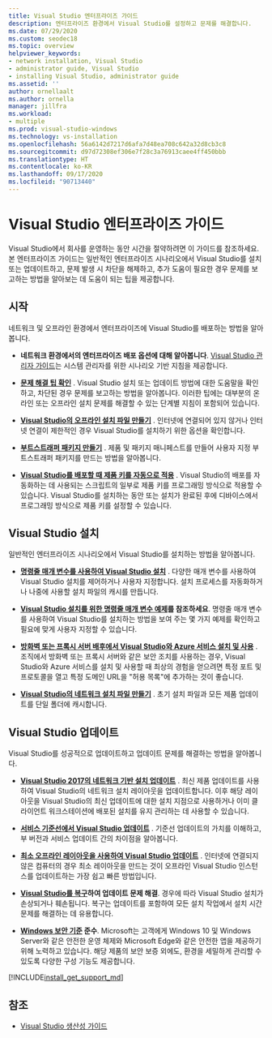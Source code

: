 ```yaml
---
title: Visual Studio 엔터프라이즈 가이드
description: 엔터프라이즈 환경에서 Visual Studio를 설정하고 문제를 해결합니다.
ms.date: 07/29/2020
ms.custom: seodec18
ms.topic: overview
helpviewer_keywords:
- network installation, Visual Studio
- administrator guide, Visual Studio
- installing Visual Studio, administrator guide
ms.assetid: ''
author: ornellaalt
ms.author: ornella
manager: jillfra
ms.workload:
- multiple
ms.prod: visual-studio-windows
ms.technology: vs-installation
ms.openlocfilehash: 56a6142d7217d6afa7d48ea708c642a32d8cb3c8
ms.sourcegitcommit: d97d72308ef306e7f28c3a76913caee4ff450bbb
ms.translationtype: HT
ms.contentlocale: ko-KR
ms.lasthandoff: 09/17/2020
ms.locfileid: "90713440"
---
```

# <a name="visual-studio-enterprise-guide"></a>Visual Studio 엔터프라이즈 가이드
Visual Studio에서 회사를 운영하는 동안 시간을 절약하려면 이 가이드를 참조하세요. 본 엔터프라이즈 가이드는 일반적인 엔터프라이즈 시나리오에서 Visual Studio를 설치 또는 업데이트하고, 문제 발생 시 차단을 해제하고, 추가 도움이 필요한 경우 문제를 보고하는 방법을 알아보는 데 도움이 되는 팁을 제공합니다. 

## <a name="get-started"></a>시작 
네트워크 및 오프라인 환경에서 엔터프라이즈에 Visual Studio를 배포하는 방법을 알아봅니다. 

- **네트워크 환경에서의 엔터프라이즈 배포 옵션에 대해 알아봅니다**. [Visual Studio 관리자 가이드](visual-studio-administrator-guide.md)는 시스템 관리자를 위한 시나리오 기반 지침을 제공합니다. 

- **[문제 해결 팁 확인](troubleshooting-installation-issues.md)** . Visual Studio 설치 또는 업데이트 방법에 대한 도움말을 확인하고, 차단된 경우 문제를 보고하는 방법을 알아봅니다. 이러한 팁에는 대부분의 온라인 또는 오프라인 설치 문제를 해결할 수 있는 단계별 지침이 포함되어 있습니다. 

- **[Visual Studio의 오프라인 설치 파일 만들기](create-an-offline-installation-of-visual-studio.md)** . 인터넷에 연결되어 있지 않거나 인터넷 연결이 제한적인 경우 Visual Studio를 설치하기 위한 옵션을 확인합니다. 

- **[부트스트래퍼 패키지 만들기](../deployment/creating-bootstrapper-packages.md)** . 제품 및 패키지 매니페스트를 만들어 사용자 지정 부트스트래퍼 패키지를 만드는 방법을 알아봅니다. 

- **[Visual Studio를 배포할 때 제품 키를 자동으로 적용](automatically-apply-product-keys-when-deploying-visual-studio.md)** . Visual Studio의 배포를 자동화하는 데 사용되는 스크립트의 일부로 제품 키를 프로그래밍 방식으로 적용할 수 있습니다. Visual Studio를 설치하는 동안 또는 설치가 완료된 후에 디바이스에서 프로그래밍 방식으로 제품 키를 설정할 수 있습니다. 

## <a name="install-visual-studio"></a>Visual Studio 설치 

일반적인 엔터프라이즈 시나리오에서 Visual Studio를 설치하는 방법을 알아봅니다. 

- **[명령줄 매개 변수를 사용하여 Visual Studio 설치](use-command-line-parameters-to-install-visual-studio.md)** . 다양한 매개 변수를 사용하여 Visual Studio 설치를 제어하거나 사용자 지정합니다. 설치 프로세스를 자동화하거나 나중에 사용할 설치 파일의 캐시를 만듭니다. 

- **[Visual Studio 설치를 위한 명령줄 매개 변수 예제](command-line-parameter-examples.md)를 참조하세요**. 명령줄 매개 변수를 사용하여 Visual Studio를 설치하는 방법을 보여 주는 몇 가지 예제를 확인하고 필요에 맞게 사용자 지정할 수 있습니다. 

- **[방화벽 또는 프록시 서버 배후에서 Visual Studio와 Azure 서비스 설치 및 사용](install-and-use-visual-studio-behind-a-firewall-or-proxy-server.md)** . 조직에서 방화벽 또는 프록시 서버와 같은 보안 조치를 사용하는 경우, Visual Studio와 Azure 서비스를 설치 및 사용할 때 최상의 경험을 얻으려면 특정 포트 및 프로토콜을 열고 특정 도메인 URL을 "허용 목록"에 추가하는 것이 좋습니다. 

- **[Visual Studio의 네트워크 설치 파일 만들기](create-a-network-installation-of-visual-studio.md)** . 초기 설치 파일과 모든 제품 업데이트를 단일 폴더에 캐시합니다.  

## <a name="update-visual-studio"></a>Visual Studio 업데이트 

Visual Studio를 성공적으로 업데이트하고 업데이트 문제를 해결하는 방법을 알아봅니다. 

- **[Visual Studio 2017의 네트워크 기반 설치 업데이트](update-a-network-installation-of-visual-studio.md)** . 최신 제품 업데이트를 사용하여 Visual Studio의 네트워크 설치 레이아웃을 업데이트합니다. 이후 해당 레이아웃을 Visual Studio의 최신 업데이트에 대한 설치 지점으로 사용하거나 이미 클라이언트 워크스테이션에 배포된 설치를 유지 관리하는 데 사용할 수 있습니다.

- **[서비스 기준선에서 Visual Studio 업데이트](update-servicing-baseline.md)** . 기준선 업데이트의 가치를 이해하고, 부 버전과 서비스 업데이트 간의 차이점을 알아봅니다. 

- **[최소 오프라인 레이아웃을 사용하여 Visual Studio 업데이트](update-minimal-layout.md)** . 인터넷에 연결되지 않은 컴퓨터의 경우 최소 레이아웃을 만드는 것이 오프라인 Visual Studio 인스턴스를 업데이트하는 가장 쉽고 빠른 방법입니다.

- **[Visual Studio를 복구](repair-visual-studio.md)하여 업데이트 문제 해결**. 경우에 따라 Visual Studio 설치가 손상되거나 훼손됩니다. 복구는 업데이트를 포함하여 모든 설치 작업에서 설치 시간 문제를 해결하는 데 유용합니다. 

- **[Windows 보안 기준](/windows/security/threat-protection/windows-security-baselines) 준수**. Microsoft는 고객에게 Windows 10 및 Windows Server와 같은 안전한 운영 체제와 Microsoft Edge와 같은 안전한 앱을 제공하기 위해 노력하고 있습니다. 해당 제품의 보안 보증 외에도, 환경을 세밀하게 관리할 수 있도록 다양한 구성 기능도 제공합니다. 

[!INCLUDE[install_get_support_md](includes/install_get_support_md.md)]

## <a name="see-also"></a>참조 

- [Visual Studio 생산성 가이드](../ide/productivity-features.md)